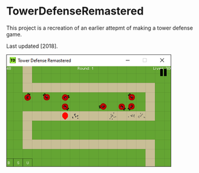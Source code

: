 # TowerDefenseRemastered
This project is a recreation of an earlier attepmt of making a tower defense game.

Last updated [2018].

![Screenshot](https://github.com/adibarra/TowerDefenseRemastered/blob/main/TDR.png)

